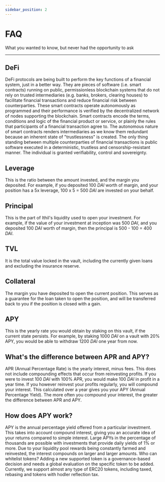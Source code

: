 ```yaml
---
sidebar_position: 2
---
```


# FAQ
What you wanted to know, but never had the opportunity to ask

---

## DeFi
DeFi protocols are being built to perform the key functions of a financial system, just in a better way. They are pieces of software (i.e. smart contracts) running on public, permissionless blockchain systems that do not rely on trusted intermediaries (e.g. banks, brokers, clearing houses) to facilitate financial transactions and reduce financial risk between counterparties. These smart contracts operate autonomously as programmed and their performance is verified by the decentralized network of nodes supporting the blockchain. Smart contracts encode the terms, conditions and logic of the financial product or service, or plainly the rules that participants of a financial transaction agree to. The autonomous nature of smart contracts renders intermediaries as we know them redundant because an inherent state of "trustlessness" is created. The only thing standing between multiple counterparties of financial transactions is public software executed in a deterministic, trustless and censorship-resistant manner. The individual is granted verifiability, control and sovereignty.

## Leverage
This is the ratio between the amount invested, and the margin you deposited. 
For example, if you deposited 100 *DAI* worth of margin, and your position has a 5x leverage, 100 x 5 = 500 *DAI* are invested on your behalf.

## Principal
This is the part of Ithil's liquidity used to open your investment. 
For example, if the value of your investment at inception was 500 *DAI*, and you deposited 100 *DAI* worth of margin, then the principal is 500 - 100 = 400 *DAI*.

## TVL
It is the total value locked in the vault, including the currently given loans and excluding the insurance reserve.

## Collateral
The margin you have deposited to open the current position. This serves as a guarantee for the loan taken to open the position, and will be transferred back to you if the position is closed with a gain.

## APY
This is the yearly rate you would obtain by staking on this vault, if the current state persists. For example, by staking 1000 *DAI* on a vault with 20% APY, you would be able to withdraw 1200 *DAI* one year from now.

## What's the difference between APR and APY?
APR (Annual Percentage Rate) is the yearly interest, minus fees. This does not include compounding effects that occur from reinvesting profits. If you were to invest 100 *DAI* with 100% APR, you would make 100 *DAI* in profit in a year time.
If you however reinvest your profits regularly, you will compound your interest. This calculated over a year gives you your APY (Annual Percentage Yield). The more often you compound your interest, the greater the difference between APR and APY.

## How does APY work?
APY is the annual percentage yield offered from a particular investment. This takes into account compound interest, giving you an accurate idea of your returns compared to simple interest.
Large APYs in the percentage of thousands are possible with investments that provide daily yields of 1% or more. Due to your liquidity pool rewards being constantly farmed and reinvested, the interest compounds on larger and larger amounts.
Who can whitelist tokens?
Adding a new supported token is a governance-based decision and needs a global evaluation on the specific token to be added. Currently, we support almost any type of ERC20 tokens, including taxed, rebasing and tokens with hodler reflection tax.
